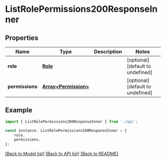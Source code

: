 # ListRolePermissions200ResponseInner


## Properties

Name | Type | Description | Notes
------------ | ------------- | ------------- | -------------
**role** | [**Role**](Role.md) |  | [optional] [default to undefined]
**permissions** | [**Array&lt;Permission&gt;**](Permission.md) |  | [optional] [default to undefined]

## Example

```typescript
import { ListRolePermissions200ResponseInner } from './api';

const instance: ListRolePermissions200ResponseInner = {
    role,
    permissions,
};
```

[[Back to Model list]](../README.md#documentation-for-models) [[Back to API list]](../README.md#documentation-for-api-endpoints) [[Back to README]](../README.md)
